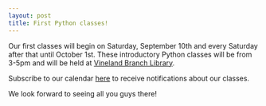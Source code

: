 ```yaml
---
layout: post
title: First Python classes!
---
```


Our first classes will begin on Saturday, September 10th and every Saturday after that until October 1st. These introductory Python classes will be from 3-5pm and will be held at [Vineland Branch Library](https://www.sjpl.org/vineland).

Subscribe to our calendar [here](http://codebayarea.com/calendar.html) to receive notifications about our classes.

We look forward to seeing all you guys there!
